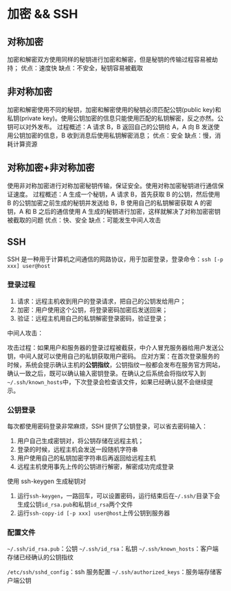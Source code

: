 # 加密 && SSH

## 对称加密

加密和解密双方使用同样的秘钥进行加密和解密，但是秘钥的传输过程容易被劫持；
优点：速度快
缺点：不安全，秘钥容易被截取

## 非对称加密

加密和解密使用不同的秘钥，加密和解密使用的秘钥必须匹配公钥(public key)和私钥(private key)。使用公钥加密的信息只能使用匹配的私钥解密，反之亦然。公钥可以对外发布。
过程概述：A 请求 B，B 返回自己的公钥给 A，A 向 B 发送使用公钥加密的信息，B 收到消息后使用私钥解密消息；
优点：安全
缺点：慢，消耗计算资源

## 对称加密+非对称加密

使用非对称加密进行对称加密秘钥传输，保证安全。使用对称加密秘钥进行通信保证速度。
过程概述：A 生成一个秘钥，A 请求 B，首先获取 B 的公钥，然后使用 B 的公钥加密之前生成的秘钥并发送给 B，B 使用自己的私钥解密获取 A 的密钥，A 和 B 之后的通信使用 A 生成的秘钥进行加密，这样就解决了对称加密密钥被截取的问题
优点：快、安全
缺点：可能发生中间人攻击

## SSH

SSH 是一种用于计算机之间通信的网路协议，用于加密登录，登录命令：`ssh [-p xxx] user@host`

### 登录过程

1. 请求：远程主机收到用户的登录请求，把自己的公钥发给用户；
2. 加密：用户使用这个公钥，将登录密码加密后发送回来；
3. 验证：远程主机用自己的私钥解密登录密码，验证登录；

中间人攻击：

攻击过程：如果用户和服务器的登录过程被截获，中介人冒充服务器给用户发送公钥，中间人就可以使用自己的私钥获取用户密码。
应对方案：在首次登录服务的时候，系统会提示确认主机的**公钥指纹**，公钥指纹一般都会发布在服务官方网站，确认一致之后，既可以确认输入密钥登录。在确认之后系统会将指纹写入到`~/.ssh/known_hosts`中，下次登录会检查该文件，如果已经确认就不会继续提示。

### 公钥登录

每次都使用密码登录非常麻烦，SSH 提供了公钥登录，可以省去密码输入：

1. 用户自己生成密钥对，将公钥存储在远程主机；
2. 登录的时候，远程主机会发送一段随机字符串
3. 用户使用自己的私钥加密字符串后再返回给远程主机
4. 远程主机使用事先上传的公钥进行解密，解密成功完成登录

使用 ssh-keygen 生成秘钥对

1. 运行`ssh-keygen`，一路回车，可以设置密码，运行结束后在`~/.ssh/`目录下会生成公钥`id_rsa.pub`和私钥`id_rsa`两个文件
2. 运行`ssh-copy-id [-p xxx] user@host`上传公钥到服务器

### 配置文件

`~/.ssh/id_rsa.pub`：公钥
`~/.ssh/id_rsa`：私钥
`~/.ssh/known_hosts`：客户端存储已经确认的公钥指纹

`/etc/ssh/sshd_config`：ssh 服务配置
`~/.ssh/authorized_keys`：服务端存储客户端公钥
